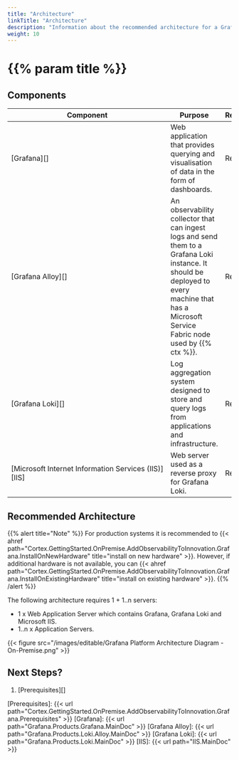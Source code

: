 ```yaml
---
title: "Architecture"
linkTitle: "Architecture"
description: "Information about the recommended architecture for a Grafana platform installation."
weight: 10
---
```


# {{% param title %}}

## Components

| Component | Purpose | Required/Optional |Server Role |
|-----------|---------|----------|------------|
| [Grafana][] | Web application that provides querying and visualisation of data in the form of dashboards. | Required | Web&nbsp;Application&nbsp;Server |
| [Grafana Alloy][] | An observability collector that can ingest logs and send them to a Grafana Loki instance. It should be deployed to every machine that has a Microsoft Service Fabric node used by {{% ctx %}}. | Required | Application&nbsp;Server |
| [Grafana Loki][] | Log aggregation system designed to store and query logs from applications and infrastructure. | Required | Web&nbsp;Application&nbsp;Server |
| [Microsoft&nbsp;Internet&nbsp;Information&nbsp;Services&nbsp;(IIS)][IIS] | Web server used as a reverse proxy for Grafana Loki. | Required | Web&nbsp;Application&nbsp;Server |

## Recommended Architecture

{{% alert title="Note" %}}
For production systems it is recommended to {{< ahref path="Cortex.GettingStarted.OnPremise.AddObservabilityToInnovation.Grafana.InstallOnNewHardware" title="install on new hardware" >}}. However, if additional hardware is not available, you can {{< ahref path="Cortex.GettingStarted.OnPremise.AddObservabilityToInnovation.Grafana.InstallOnExistingHardware" title="install on existing hardware" >}}.
{{% /alert %}}

The following architecture requires 1 + 1..n servers:

* 1 x Web Application Server which contains Grafana, Grafana Loki and Microsoft IIS.
* 1..n x Application Servers.

{{< figure src="/images/editable/Grafana Platform Architecture Diagram - On-Premise.png" >}}

## Next Steps?

1. [Prerequisites][]

[Prerequisites]: {{< url path="Cortex.GettingStarted.OnPremise.AddObservabilityToInnovation.Grafana.Prerequisites" >}}
[Grafana]: {{< url path="Grafana.Products.Grafana.MainDoc" >}}
[Grafana Alloy]: {{< url path="Grafana.Products.Loki.Alloy.MainDoc" >}}
[Grafana Loki]: {{< url path="Grafana.Products.Loki.MainDoc" >}}
[IIS]: {{< url path="IIS.MainDoc" >}}
